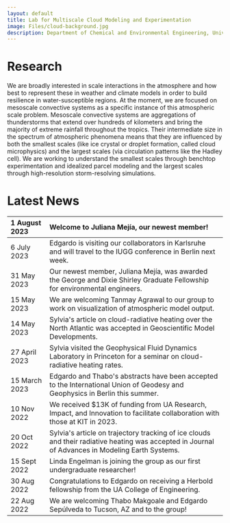 ```yaml
---
layout: default
title: Lab for Multiscale Cloud Modeling and Experimentation
image: Files/cloud-background.jpg
description: Department of Chemical and Environmental Engineering, University of Arizona
---
```


# Research

We are broadly interested in scale interactions in the atmosphere and how best to represent these in weather and climate models in order to build resilience in water-susceptible regions. At the moment, we are focused on mesoscale convective systems as a specific instance of this atmospheric scale problem. Mesoscale convective systems are aggregations of thunderstorms that extend over hundreds of kilometers and bring the majority of extreme rainfall throughout the tropics. Their intermediate size in the spectrum of atmospheric phenomena means that they are influenced by both the smallest scales (like ice crystal or droplet formation, called cloud microphysics) and the largest scales (via circulation patterns like the Hadley cell). We are working to understand the smallest scales through benchtop experimentation and idealized parcel modeling and the largest scales through high-resolution storm-resolving simulations. 

# Latest News

| 1 August 2023 | Welcome to Juliana Mejía, our newest member!
|:--|:--|
| 6 July 2023 | Edgardo is visiting our collaborators in Karlsruhe and will travel to the IUGG conference in Berlin next week.
| 31 May 2023 | Our newest member, Juliana Mejía, was awarded the George and Dixie Shirley Graduate Fellowship for environmental engineers. |
| 15 May 2023 | We are welcoming Tanmay Agrawal to our group to work on visualization of atmospheric model output. |
| 14 May 2023 | Sylvia's article on cloud-radiative heating over the North Atlantic was accepted in Geoscientific Model Developments.
| 27 April 2023 | Sylvia visited the Geophysical Fluid Dynamics Laboratory in Princeton for a seminar on cloud-radiative heating rates. |
| 15 March 2023 | Edgardo and Thabo's abstracts have been accepted to the International Union of Geodesy and Geophysics in Berlin this summer. |
| 10 Nov 2022 | We received $13K of funding from UA Research, Impact, and Innovation to facilitate collaboration with those at KIT in 2023. |
| 20 Oct 2022  | Sylvia's article on trajectory tracking of ice clouds and their radiative heating was accepted in Journal of Advances in Modeling Earth Systems.  | 
| 15 Sept 2022 | Linda Engelman is joining the group as our first undergraduate researcher!
| 30 Aug 2022 | Congratulations to Edgardo on receiving a Herbold fellowship from the UA College of Engineering. | 
| 22 Aug 2022 | We are welcoming Thabo Makgoale and Edgardo Sepúlveda to Tucson, AZ and to the group! |
